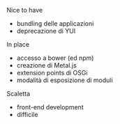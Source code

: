Nice to have
- bundling delle applicazioni
- deprecazione di YUI

In place
- accesso a bower (ed npm)
- creazione di Metal.js
- extension points di OSGi
- modalità di esposizione di moduli


Scaletta

- front-end development
- difficile
